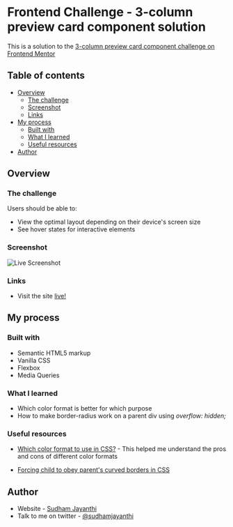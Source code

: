 # Frontend Challenge - 3-column preview card component solution

This is a solution to the [3-column preview card component challenge on Frontend Mentor](https://www.frontendmentor.io/challenges/3column-preview-card-component-pH92eAR2-)

## Table of contents

- [Overview](#overview)
  - [The challenge](#the-challenge)
  - [Screenshot](#screenshot)
  - [Links](#links)
- [My process](#my-process)
  - [Built with](#built-with)
  - [What I learned](#what-i-learned)
  - [Useful resources](#useful-resources)
- [Author](#author)


## Overview

### The challenge

Users should be able to:

- View the optimal layout depending on their device's screen size
- See hover states for interactive elements

### Screenshot

![Live Screenshot](https://ibb.co/qB6Pw3x)

### Links

- Visit the site [live!](https://csb-j753m.netlify.app/)

## My process

### Built with

- Semantic HTML5 markup
- Vanilla CSS
- Flexbox
- Media Queries

### What I learned

- Which color format is better for which purpose
- How to make border-radius work on a parent div using *overflow: hidden;*

### Useful resources

- [Which color format to use in CSS?](https://stackoverflow.com/questions/26059228/css-hsl-or-rgba-colors) - This helped me understand the pros and cons of different color formats

- [Forcing child to obey parent's curved borders in CSS](https://stackoverflow.com/questions/3714862/forcing-child-to-obey-parents-curved-borders-in-css/3724210)

## Author

- Website - [Sudham Jayanthi](https://sudham.tk)
- Talk to me on twitter - [@sudhamjayanthi](https://www.twitter.com/sudhamjayanthi)

